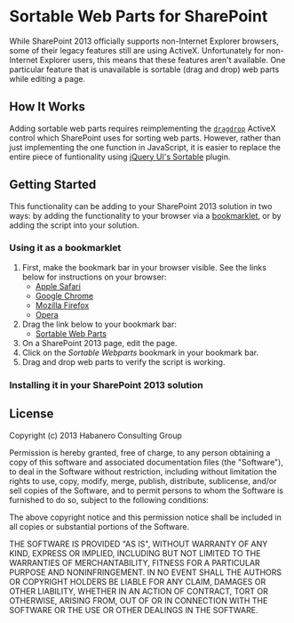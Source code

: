 # Sortable Web Parts for SharePoint

While SharePoint 2013 officially supports non-Internet Explorer browsers, some of their legacy features still are using ActiveX. Unfortunately for non-Internet Explorer users, this means that these features aren't available. One particular feature that is unavailable is sortable (drag and drop) web parts while editing a page.

## How It Works

Adding sortable web parts requires reimplementing the [`dragdrop`](http://msdn.microsoft.com/en-us/library/4k1s9s90.aspx) ActiveX control which SharePoint uses for sorting web parts. However, rather than just implementing the one function in JavaScript, it is easier to replace the entire piece of funtionality using [jQuery UI's Sortable](http://jqueryui.com/sortable/) plugin.

## Getting Started

This functionality can be adding to your SharePoint 2013 solution in two ways: by adding the functionality to your browser via a [bookmarklet](http://en.wikipedia.org/wiki/Bookmarklet), or by adding the script into your solution.

### Using it as a bookmarklet

1. First, make the bookmark bar in your browser visible. See the links below for instructions on your browser:
	- [Apple Safari](http://support.apple.com/kb/HT4550)
	- [Google Chrome](http://support.google.com/chrome/bin/answer.py?hl=en&answer=95745)
	- [Mozilla Firefox](http://support.mozilla.org/en-US/kb/Bookmarks%20Toolbar)
	- [Opera](http://my.opera.com/desktopteam/blog/2010/09/15/hello-bookmarks-bar)
2. Drag the link below to your bookmark bar:
	- <a href="javascript:(function(c,h,k,d){var a={},e=c('body'),f=c('.ms-SPZone'),g=c('.ms-webpartzone-cell');a.prototypeSetup=function(){HTMLDivElement.prototype.swapNode=function(b){var a=c(b);a.attr('style','');this.outerHTML=b.outerHTML;a.remove()};HTMLDivElement.prototype.removeNode=function(){return!1}};a.setup=function(){a.prototypeSetup();f.sortable({connectWith:'.ms-SPZone',handle:'span.js-webpart-titleCell',items:'.ms-webpartzone-cell'});g.on('mouseup',function(){var b=c('.ui-sortable-placeholder')[0];b&&'MSOZone_EmptyZoneCell'===b.previousElementSibling.id&&b.parentNode.insertBefore(b,b.previousElementSibling);if(b=c('.ui-sortable-placeholder + .ms-webpartzone-cell, .ui-sortable-placeholder + #MSOZone_EmptyZoneCell')[0])MSOLayout_zoneDragOver=e[0],MSOLayout_currentDragMode='move',MSOLayout_iBar.setAttribute('goodDrop',!0),MSOLayout_MoveWebPart(this,b)})};a.isEditMode=function(){var b,a;b='1'===c('#MSOLayout_InDesignMode').val();a='Edit'===c('#_wikiPageMode').val();return b||a};a.init=function(){HTMLDivElement.prototype.dragDrop===d&&a.isEditMode()&&(c().sortable?a.setup():c.getScript('//ajax.googleapis.com/ajax/libs/jqueryui/1.10.3/jquery-ui.min.js',a.setup))};a.init()})(jQuery,window,document);)">Sortable Web Parts</a>
3. On a SharePoint 2013 page, edit the page.
4. Click on the *Sortable Webparts* bookmark in your bookmark bar.
5. Drag and drop web parts to verify the script is working.

### Installing it in your SharePoint 2013 solution

## License

Copyright (c) 2013 Habanero Consulting Group

Permission is hereby granted, free of charge, to any person obtaining a copy of this software and associated documentation files (the "Software"), to deal in the Software without restriction, including without limitation the rights to use, copy, modify, merge, publish, distribute, sublicense, and/or sell copies of the Software, and to permit persons to whom the Software is furnished to do so, subject to the following conditions: 

The above copyright notice and this permission notice shall be included in all copies or substantial portions of the Software.

THE SOFTWARE IS PROVIDED "AS IS", WITHOUT WARRANTY OF ANY KIND, EXPRESS OR IMPLIED, INCLUDING BUT NOT LIMITED TO THE WARRANTIES OF MERCHANTABILITY, FITNESS FOR A PARTICULAR PURPOSE AND NONINFRINGEMENT. IN NO EVENT SHALL THE AUTHORS OR COPYRIGHT HOLDERS BE LIABLE FOR ANY CLAIM, DAMAGES OR OTHER LIABILITY, WHETHER IN AN ACTION OF CONTRACT, TORT OR OTHERWISE, ARISING FROM, OUT OF OR IN CONNECTION WITH THE SOFTWARE OR THE USE OR OTHER DEALINGS IN THE SOFTWARE. 
